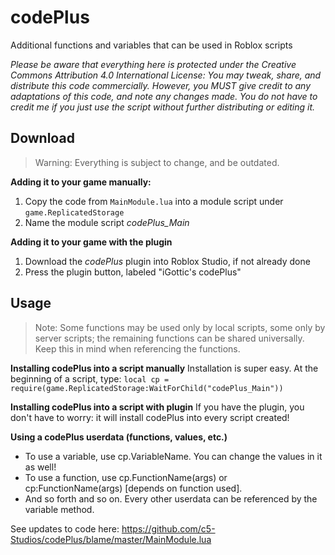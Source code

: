 # codePlus

Additional functions and variables that can be used in Roblox scripts

*Please be aware that everything here is protected under the Creative Commons Attribution 4.0 International License: You may tweak, share, and distribute this code commercially. However, you MUST give credit to any adaptations of this code, and note any changes made. You do not have to credit me if you just use the script without further distributing or editing it.*

## Download

> Warning: Everything is subject to change, and be outdated.

**Adding it to your game manually:**
1. Copy the code from `MainModule.lua` into a module script under `game.ReplicatedStorage`
2. Name the module script *codePlus_Main*

**Adding it to your game with the plugin**
1. Download the *codePlus* plugin into Roblox Studio, if not already done
2. Press the plugin button, labeled "iGottic's codePlus"

## Usage

> Note: Some functions may be used only by local scripts, some only by server scripts; the remaining functions can be shared universally. Keep this in mind when referencing the functions.

**Installing codePlus into a script manually**
Installation is super easy. At the beginning of a script, type:
`local cp = require(game.ReplicatedStorage:WaitForChild("codePlus_Main"))`

**Installing codePlus into a script with plugin**
If you have the plugin, you don't have to worry: it will install codePlus into every script created!

**Using a codePlus userdata (functions, values, etc.)**
- To use a variable, use cp.VariableName. You can change the values in it as well!
- To use a function, use cp.FunctionName(args) or cp:FunctionName(args) [depends on function used].
- And so forth and so on. Every other userdata can be referenced by the variable method.

See updates to code here: https://github.com/c5-Studios/codePlus/blame/master/MainModule.lua
